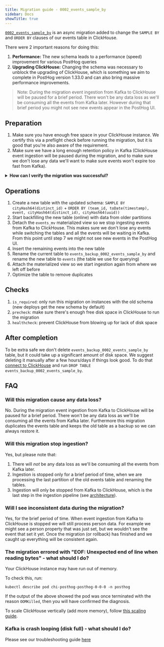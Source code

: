 ```yaml
---
title: Migration guide - 0002_events_sample_by
sidebar: Docs
showTitle: true
---
```


[`0002_events_sample_by`](https://github.com/PostHog/posthog/blob/master/posthog/async_migrations/migrations/0002_events_sample_by.py) is an async migration added to change the `SAMPLE BY` and `ORDER BY` clauses of our events table in ClickHouse.

There were 2 important reasons for doing this:

1. **Performance:** The new schema leads to a performance (speed) improvement for various PostHog queries
2. **Upgrading ClickHouse:** Changing the schema was necessary to unblock the upgrading of ClickHouse, which is something we aim to complete in PostHog version 1.33.0 and can also bring massive performance improvements.

> Note: During the migration event ingestion from Kafka to ClickHouse will be paused for a brief period. There won't be any data loss as we'll be consuming all the events from Kafka later. However during that brief period you might not see new events appear in the PostHog UI.

## Preparation

1. Make sure you have enough free space in your ClickHouse instance. We certify this via a preflight check before running the migration, but it is good that you're also aware of the requirement.
2. Make sure we have a long enough retention policy in Kafka (ClickHouse event ingestion will be paused during the migration, and to make sure we don't lose any data we'll want to make sure events won't expire too fast from Kafka).

<details>

<summary>
    <b>How can I verify the migration was successful?</b>
</summary>

<br />

For ClickHouse check the events table size from the `/instance/status` page in the app. You can find it under "ClickHouse table sizes". We need that to be smaller than "ClickHouse disk free space" as we'll be duplicating the events table. If you need to increase your ClickHouse storage check out our [ClickHouse resize disk docs](/docs/runbook/services/clickhouse/resize-disk).

For Kafka by default we have `logRetentionHours=24`, but you could have overridden it in your `values.yaml`, which guarantees the minimal amount of time we'll keep events. Note, that there's also `logRetentionBytes` to better use the disk available, which might mean your retention in reality can be a lot longer than 24h. You can check what the oldest message is by running in your kafka pod shell:

```
kafka-console-consumer.sh --bootstrap-server localhost:9092 --topic clickhouse_events_proto --from-beginning --max-messages 1
```

Recall that we'll be pausing the event ingestion during this migration (likely for less than 30min), if the ingestion is paused for longer than we have retained in Kafka we would lose events/data. We suggest making sure you have at least 3 days worth of data. See the docs for info about [resizing kafka](/docs/runbook/services/kafka/resize-disk) and [kafka log retention](/docs/runbook/services/kafka/log-retention).

</details>

## Operations

1. Create a new table with the updated schema: `SAMPLE BY cityHash64(distinct_id)` + `ORDER BY (team_id, toDate(timestamp), event, cityHash64(distinct_id), cityHash64(uuid))`
2. Start backfilling the new table (online) with data from older partitions
3. Detach the `events_mv` materialized view so we stop ingesting events from Kafka to ClickHouse. This makes sure we don't lose any events while switching the tables and all the events will be waiting in Kafka. From this point until step 7 we might not see new events in the PostHog UI.
4. Insert the remaining events into the new table
5. Rename the current table to `events_backup_0002_events_sample_by` and rename the new table to `events` (the table we use for querying)
6. Attach the materialized view so we start ingestion again from where we left off before
7. Optimize the table to remove duplicates

## Checks

1. `is_required`: only run this migration on instances with the old schema (new deploys get the new schema by default)
2. `precheck`: make sure there's enough free disk space in ClickHouse to run the migration
3. `healthcheck`: prevent ClickHouse from blowing up for lack of disk space

## After completion

To be extra safe we don't delete `events_backup_0002_events_sample_by` table, but it could take up a significant amount of disk space. We suggest deleting it manually after a few hours/days if things look good. To do that [connect to ClickHouse](https://posthog.com/docs/self-host/deploy/troubleshooting) and run `DROP TABLE events_backup_0002_events_sample_by`.

## FAQ

### Will this migration cause any data loss?

No. During the migration event ingestion from Kafka to ClickHouse will be paused for a brief period. There won't be any data loss as we'll be consuming all the events from Kafka later. Furthermore this migration duplicates the events table and keeps the old table as a backup so we can always restore it.

### Will this migration stop ingestion?

Yes, but please note that:

1. There will _not_ be any data loss as we'll be consuming all the events from Kafka later.
1. Ingestion is stopped only for a brief period of time, when we are processing the last partition of the old events table and renaming the tables.
1. Ingestion will only be stopped from Kafka to ClickHouse, which is the last step in the ingestion pipeline (see [architecture](https://posthog.com/docs/self-host/architecture)).

### Will I see inconsistent data during the migration?

Yes, for the brief period of time. When event ingestion from Kafka to ClickHouse is stopped we will still process person data. For example we might see a person property that was just set, but we wouldn't see the event that set it yet. Once the migration (or rollback) has finished and we caught up everything will be consistent again.

### The migration errored with "EOF: Unexpected end of line when reading bytes" - what should I do?

Your ClickHouse instance may have run out of memory.

To check this, run:

```
kubectl describe pod chi-posthog-posthog-0-0-0 -n posthog
```

If the output of the above showed the pod was once terminated with the reason `OOMKilled`, then you will have confirmed the diagnosis.

To scale ClickHouse vertically (add more memory), follow [this scaling guide](/docs/self-host/deploy/configuration#scaling-clickhouse-vertically).

### Kafka is crash looping (disk full) - what should I do?

Please see our troubleshooting guide [here](/docs/self-host/deploy/troubleshooting#kafka-crash-looping-disk-full)
